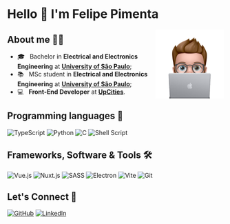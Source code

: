 # Hello 👋 I'm Felipe Pimenta
<img align="right" alt="Emoji" height="160px" src="./assets/github-pp.png" />

## About me 👨‍💻

- 🎓 &nbsp; Bachelor in **Electrical and Electronics Engineering** at [**University of São Paulo**](https://www5.usp.br/);
- 📚 &nbsp; MSc student in **Electrical and Electronics Engineering** at [**University of São Paulo**](https://www5.usp.br/);
- 💻 &nbsp; **Front-End Developer** at [**UpCities**](https://www.linkedin.com/company/upcities/).

## Programming languages 🚀

<p align="left"> 
  <img alt="TypeScript" src="https://img.shields.io/badge/TypeScript-007ACC?style=for-the-badge&logo=typescript&logoColor=white">
  
  <img alt="Python" src="https://img.shields.io/badge/python-3670A0?style=for-the-badge&logo=python&logoColor=ffdd54">
  <img alt="C" src="https://img.shields.io/badge/c-%2300599C.svg?style=for-the-badge&logo=c&logoColor=white">
  <!-- <img alt="C++" src="https://img.shields.io/badge/c++-%2300599C.svg?style=for-the-badge&logo=c%2B%2B&logoColor=white"> -->
  <img alt="Shell Script" src="https://img.shields.io/badge/shell_script-%23121011.svg?style=for-the-badge&logo=gnu-bash&logoColor=white">
  <!-- Source: https://github.com/Ileriayo/markdown-badges -->
</p>

 ## Frameworks, Software & Tools 🛠️
 
<p>
  <img alt="Vue.js" src="https://img.shields.io/badge/Vue.js-35495E?style=for-the-badge&logo=vue.js&logoColor=4FC08D">
  <img alt="Nuxt.js" src="https://img.shields.io/badge/Nuxt-002E3B?style=for-the-badge&logo=nuxtdotjs&logoColor=#00DC82">
  <img alt="SASS" src="https://img.shields.io/badge/Sass-CC6699?style=for-the-badge&logo=sass&logoColor=white">
  <img alt="Electron" src="https://img.shields.io/badge/Electron-191970?style=for-the-badge&logo=Electron&logoColor=white">
  <img alt="Vite" src="https://img.shields.io/badge/vite-%23646CFF.svg?style=for-the-badge&logo=vite&logoColor=white">
  <img alt="Git" src="https://img.shields.io/badge/Git%20-%23F05033.svg?style=for-the-badge&logo=git&logoColor=white">
</p>

## Let's Connect 📲

<p align="left">
	<a href="https://github.com/felipepimentab"><img src="https://img.shields.io/badge/GitHub-100000?style=for-the-badge&logo=github&logoColor=white" alt="GitHub"/></a>
	<a href="https://www.linkedin.com/in/felipepimentab/"><img src="https://img.shields.io/badge/LinkedIn-0077B5?style=for-the-badge&logo=linkedin&logoColor=white" alt="LinkedIn"/></a>
</p>
